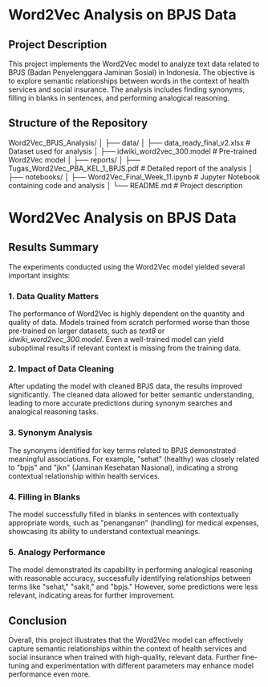 # Word2Vec Analysis on BPJS Data

## Project Description

This project implements the Word2Vec model to analyze text data related to BPJS (Badan Penyelenggara Jaminan Sosial) in Indonesia. The objective is to explore semantic relationships between words in the context of health services and social insurance. The analysis includes finding synonyms, filling in blanks in sentences, and performing analogical reasoning.

## Structure of the Repository
Word2Vec_BPJS_Analysis/
│
├── data/
│ ├── data_ready_final_v2.xlsx # Dataset used for analysis
│ ├── idwiki_word2vec_300.model # Pre-trained Word2Vec model
│
├── reports/
│ ├── Tugas_Word2Vec_PBA_KEL_1_BPJS.pdf # Detailed report of the analysis
│
├── notebooks/
│ ├── Word2Vec_Final_Week_11.ipynb # Jupyter Notebook containing code and analysis
│
└── README.md # Project description 

# Word2Vec Analysis on BPJS Data

## Results Summary

The experiments conducted using the Word2Vec model yielded several important insights:

### 1. Data Quality Matters
The performance of Word2Vec is highly dependent on the quantity and quality of data. Models trained from scratch performed worse than those pre-trained on larger datasets, such as *text8* or *idwiki_word2vec_300.model*. Even a well-trained model can yield suboptimal results if relevant context is missing from the training data.

### 2. Impact of Data Cleaning
After updating the model with cleaned BPJS data, the results improved significantly. The cleaned data allowed for better semantic understanding, leading to more accurate predictions during synonym searches and analogical reasoning tasks.

### 3. Synonym Analysis
The synonyms identified for key terms related to BPJS demonstrated meaningful associations. For example, "sehat" (healthy) was closely related to "bpjs" and "jkn" (Jaminan Kesehatan Nasional), indicating a strong contextual relationship within health services.

### 4. Filling in Blanks
The model successfully filled in blanks in sentences with contextually appropriate words, such as "penanganan" (handling) for medical expenses, showcasing its ability to understand contextual meanings.

### 5. Analogy Performance
The model demonstrated its capability in performing analogical reasoning with reasonable accuracy, successfully identifying relationships between terms like "sehat," "sakit," and "bpjs." However, some predictions were less relevant, indicating areas for further improvement.

## Conclusion
Overall, this project illustrates that the Word2Vec model can effectively capture semantic relationships within the context of health services and social insurance when trained with high-quality, relevant data. Further fine-tuning and experimentation with different parameters may enhance model performance even more.

